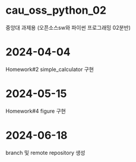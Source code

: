 # cau_oss_python_02
중앙대 과제용 (오픈소스sw와 파이썬 프로그래밍 02분반)

# 2024-04-04
Homework#2 simple_calculator 구현

# 2024-05-15
Homework#4 figure 구현

# 2024-06-18
branch 및 remote repository 생성
